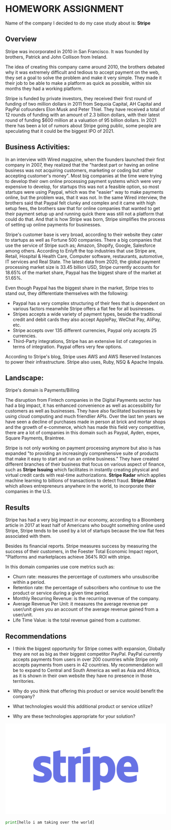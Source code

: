 # HOMEWORK ASSIGNMENT


Name of the company I decided to do my case study about is: **Stripe**

## Overview
Stripe was incorporated in 2010 in San Francisco. 
It was founded by brothers, Patrick and John Collison from Ireland.

The idea of creating this company came around 2010, the brothers debated why it was extremely difficult and tedious to accept payment on the web, they set a goal to solve the problem and make it very simple. 
They made it their job to be able to make a platform as quick as possible, within six months they had a working platform. 

Stripe is funded by private investors, they received their first round of funding of two million dollars in 2011 from Sequoia Capital, AH Capital and PayPal cofounders Elon Musk and Peter Thiel. 
They have received  a total of 12 rounds of funding with an amount of 2.3 billion dollars, with their latest round of funding $600 million at a valuation of 95 billion dollars.
In 2021 there has been a lot of rumors about Stripe going public, some people are speculating that it could be the biggest IPO of 2021.

## Business Activities:

In an interview with Wired magazine, when the founders launched their first company in 2007, they realized that the "hardest part or having an online business was not acquiring customers, marketing or coding but rather accepting customer's money".
Most big companies at the time were trying to develop their own online processing payment systems which were very expensive to develop, for startups this was not a feasible option, so most startups were using Paypal, which was the "easier" way to make payments online, but the problem was, that it was not. In the same Wired interview, the brothers said that Paypal felt clunky and complex and it came with high setup fees, the brothers saw that for online companies that wanted to get their payment setup up and running quick there was still not a platform that could do that. 
And that is how Stripe was born, Stripe simplifies the process of setting up online payments for businesses. 


Stripe's customer base is very broad, according to their website they cater to startups as well as Fortune 500 companies. There a big companies that use the service of Stripe such as; Amazon, Shopify, Google, Salesforce among others.
According to Enlyft the top industries that use Stripe are, Retail, Hospital & Health Care, Computer software, restaurants, automotive, IT services and Real State.
The latest data from 2020, the global payment processing market size is 33.45 billion USD, Stripe currently accounts for 18.65% of the market share, Paypal has the biggest share of the market at 51.65%.


Even though Paypal has the biggest share in the market, Stripe tries to stand out, they differentiate themselves with the following:
* Paypal has a very complex structuring of their fees that is dependent on various factors meanwhile Stripe offers a flat fee for all businesses. 
* Stripes accepts a wide variety of payment types, beside the traditional credit and debit cards they also accept ApplePay, WeChat Pay, AliPay, etc. 
* Stripe accepts over 135 different currencies, Paypal only accepts 25 currencies. 
* Third-Party integrations, Stripe has an extensive list of categories in terms of integration. Paypal offers very few options.


According to Stripe's blog, Stripe uses AWS and AWS Reserved Instances to power their infrastructure.
Stripe also uses, Ruby, NSQ & Apache Impala.

## Landscape:

Stripe's domain is Payments/Billing

The disruption from Fintech companies in the Digital Payments sector has had a big impact, it has enhanced convenience as well as accessibility  for customers as well as businesses. They have also facilitated businesses by using cloud computing and much friendlier APIs.
Over the last ten years we have seen a decline of purchases made in person at brick and mortar shops and the growth of e-commerce, which has made this field very competitive, there are a lot of companies in this domain such as Paypal, Ayden, expex, Square Payments, Braintree.

Stripe is not only working on payment processing anymore but also is has expanded "to providing an increasingly comprehensive suite of products that make it easy to start and run an online business.”
They have created different branches of their business that focus on various aspect of finance, such as **Stripe Issuing** which facilitates in instantly creating physical and virtual credit cards with real-time authorizations. **Stripe Radar** which applies machine learning to billions of transactions to detect fraud. **Stripe Atlas** which allows entrepreneurs anywhere in the world, to incorporate their companies in the U.S.



## Results

Stripe has had a very big impact in our economy, according to a Bloomberg article in 2017 at least half of Americans who bought something online used Stripe, Stripe tends to be used by a lot of startups because the low flat fees associated with them. 

Besides its financial reports. Stripe measures success by measuring the success of their customers, in the Foester Total Economic Impact report, "Platforms and marketplaces achieve 364% ROI with stripe.

In this domain companies use core metrics such as:
* Churn rate: measures the percentage of customers who unsubscribe within a period.
* Retention rate: the percentage of subscribers who continue to use the product or service during a given time period.
* Monthly Recurring Revenue: is the recurring revenue of the company. 
* Average Revenue Per Unit: it measures the average revenue per user/unit gives you an account of the average revenue gained from a user/unit.
* Life Time Value: is the total revenue gained from a customer.


## Recommendations

* I think the biggest opportunity for Stripe comes with expansion, Globally they are not as big as their biggest competitor PayPal. PayPal currently accepts payments from users in over 200 countries while Stripe only accepts payments from users in 42 countries.
My recommendation will be to expand to Central and South America as well as Asia and Africa, as it is shown in their own website they have no presence in those territories.

* Why do you think that offering this product or service would benefit the company?

* What technologies would this additional product or service utilize?

* Why are these technologies appropriate for your solution?


![Stripe](images/stripe.png)
```python
print[hello i am taking over the world]
```
